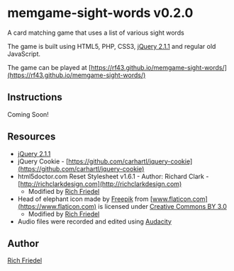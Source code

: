 memgame-sight-words v0.2.0
===================

A card matching game that uses a list of various sight words

The game is built using HTML5, PHP, CSS3, [jQuery 2.1.1](https://code.jquery.com/jquery-2.1.1.js "jQuery 2.1.1") and regular old JavaScript.

The game can be played at [https://rf43.github.io/memgame-sight-words/](https://rf43.github.io/memgame-sight-words/)

## Instructions

Coming Soon!

## Resources

* [jQuery 2.1.1](https://code.jquery.com/jquery-2.1.1.js "jQuery 2.1.1")
* jQuery Cookie - [https://github.com/carhartl/jquery-cookie](https://github.com/carhartl/jquery-cookie)
* html5doctor.com Reset Stylesheet v1.6.1 - Author: Richard Clark - [http://richclarkdesign.com](http://richclarkdesign.com)
    * Modified by [Rich Friedel](https://github.com/rf43)
* Head of elephant icon made by [Freepik](https://www.freepik.com) from [www.flaticon.com](https://www.flaticon.com) is licensed under [Creative Commons BY 3.0](https://creativecommons.org/licenses/by/3.0/)
    * Modified by [Rich Friedel](https://github.com/rf43)
* Audio files were recorded and edited using [Audacity](https://www.audacityteam.org/ "Audacity")

## Author

[Rich Friedel](https://github.com/rf43)